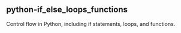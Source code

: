 ## python-if_else_loops_functions

Control flow in Python, including if statements, loops, and functions.